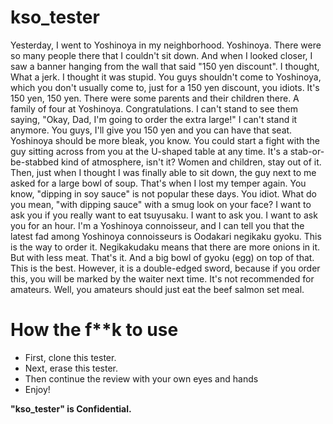 # kso_tester

Yesterday, I went to Yoshinoya in my neighborhood. Yoshinoya.
There were so many people there that I couldn't sit down.
And when I looked closer, I saw a banner hanging from the wall that said "150 yen discount".
I thought, What a jerk. I thought it was stupid.
You guys shouldn't come to Yoshinoya, which you don't usually come to, just for a 150 yen discount, you idiots.
It's 150 yen, 150 yen.
There were some parents and their children there. A family of four at Yoshinoya. Congratulations.
I can't stand to see them saying, "Okay, Dad, I'm going to order the extra large!" I can't stand it anymore.
You guys, I'll give you 150 yen and you can have that seat.
Yoshinoya should be more bleak, you know.
You could start a fight with the guy sitting across from you at the U-shaped table at any time.
It's a stab-or-be-stabbed kind of atmosphere, isn't it? Women and children, stay out of it.
Then, just when I thought I was finally able to sit down, the guy next to me asked for a large bowl of soup.
That's when I lost my temper again.
You know, "dipping in soy sauce" is not popular these days. You idiot.
What do you mean, "with dipping sauce" with a smug look on your face?
I want to ask you if you really want to eat tsuyusaku. I want to ask you. I want to ask you for an hour.
I'm a Yoshinoya connoisseur, and I can tell you that the latest fad among Yoshinoya connoisseurs is
Oodakari negikaku gyoku. This is the way to order it.
Negikakudaku means that there are more onions in it. But with less meat. That's it.
And a big bowl of gyoku (egg) on top of that. This is the best.
However, it is a double-edged sword, because if you order this, you will be marked by the waiter next time.
It's not recommended for amateurs.
Well, you amateurs should just eat the beef salmon set meal.

# How the f**k to use

- First, clone this tester.
- Next, erase this tester.
- Then continue the review with your own eyes and hands
- Enjoy!

**"kso_tester" is Confidential.**
